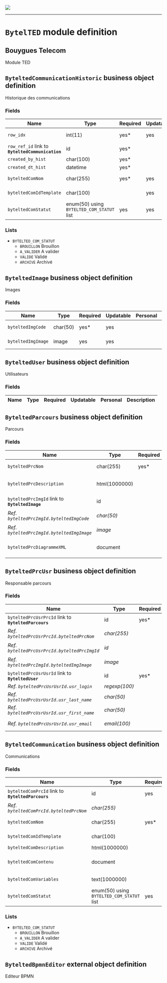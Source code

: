 <!--
 ___ _            _ _    _ _    __
/ __(_)_ __  _ __| (_)__(_) |_ /_/
\__ \ | '  \| '_ \ | / _| |  _/ -_)
|___/_|_|_|_| .__/_|_\__|_|\__\___|
            |_| 
-->
![](https://docs.simplicite.io//logos/logo250.png)
* * *

`BytelTED` module definition
============================

Bouygues Telecom
----------------

Module TED

`ByteltedCommunicationHistoric` business object definition
----------------------------------------------------------

Historique des communications

### Fields

| Name                                                         | Type                                     | Required | Updatable | Personal | Description                                                                      |
|--------------------------------------------------------------|------------------------------------------|----------|-----------|----------|----------------------------------------------------------------------------------|
| `row_idx`                                                    | int(11)                                  | yes*     | yes       |          | History record index                                                             |
| `row_ref_id` link to **`ByteltedCommunication`**             | id                                       | yes*     |           |          | Record row ID                                                                    |
| `created_by_hist`                                            | char(100)                                | yes*     |           |          | Created by                                                                       |
| `created_dt_hist`                                            | datetime                                 | yes*     |           |          | Created date                                                                     |
| `byteltedComNom`                                             | char(255)                                | yes*     | yes       |          | Nom de la communication                                                          |
| `byteltedComIdTemplate`                                      | char(100)                                |          | yes       |          | Identifiant template                                                             |
| `byteltedComStatut`                                          | enum(50) using `BYTELTED_COM_STATUT` list | yes      | yes       |          | Statut de la communication                                                       |

### Lists

* `BYTELTED_COM_STATUT`
    - `BROUILLON` Brouillon
    - `A_VALIDER` A valider
    - `VALIDE` Validé
    - `ARCHIVE` Archivé

`ByteltedImage` business object definition
------------------------------------------

Images

### Fields

| Name                                                         | Type                                     | Required | Updatable | Personal | Description                                                                      |
|--------------------------------------------------------------|------------------------------------------|----------|-----------|----------|----------------------------------------------------------------------------------|
| `byteltedImgCode`                                            | char(50)                                 | yes*     | yes       |          | Code image                                                                       |
| `byteltedImgImage`                                           | image                                    | yes      | yes       |          | Fichier image                                                                    |

`ByteltedUser` business object definition
-----------------------------------------

Utilisateurs

### Fields

| Name                                                         | Type                                     | Required | Updatable | Personal | Description                                                                      |
|--------------------------------------------------------------|------------------------------------------|----------|-----------|----------|----------------------------------------------------------------------------------|

`ByteltedParcours` business object definition
---------------------------------------------

Parcours

### Fields

| Name                                                         | Type                                     | Required | Updatable | Personal | Description                                                                      |
|--------------------------------------------------------------|------------------------------------------|----------|-----------|----------|----------------------------------------------------------------------------------|
| `byteltedPrcNom`                                             | char(255)                                | yes*     | yes       |          | Nom du parcours                                                                  |
| `byteltedPrcDescription`                                     | html(1000000)                            |          | yes       |          | Description du parcours                                                          |
| `byteltedPrcImgId` link to **`ByteltedImage`**               | id                                       |          | yes       |          | Image du parcours                                                                |
| _Ref. `byteltedPrcImgId.byteltedImgCode`_                    | _char(50)_                               |          |           |          | _Code image_                                                                     |
| _Ref. `byteltedPrcImgId.byteltedImgImage`_                   | _image_                                  |          |           |          | _Fichier image_                                                                  |
| `byteltedPrcDiagrammeXML`                                    | document                                 |          | yes       |          | Fichier BPMN du diagramme                                                        |

`ByteltedPrcUsr` business object definition
-------------------------------------------

Responsable parcours

### Fields

| Name                                                         | Type                                     | Required | Updatable | Personal | Description                                                                      |
|--------------------------------------------------------------|------------------------------------------|----------|-----------|----------|----------------------------------------------------------------------------------|
| `byteltedPrcUsrPrcId` link to **`ByteltedParcours`**         | id                                       | yes*     | yes       |          | Parcours                                                                         |
| _Ref. `byteltedPrcUsrPrcId.byteltedPrcNom`_                  | _char(255)_                              |          |           |          | _Nom du parcours_                                                                |
| _Ref. `byteltedPrcUsrPrcId.byteltedPrcImgId`_                | _id_                                     |          |           |          | _Image du parcours_                                                              |
| _Ref. `byteltedPrcImgId.byteltedImgImage`_                   | _image_                                  |          |           |          | _Fichier image_                                                                  |
| `byteltedPrcUsrUsrId` link to **`ByteltedUser`**             | id                                       | yes*     | yes       |          | Utilisateur                                                                      |
| _Ref. `byteltedPrcUsrUsrId.usr_login`_                       | _regexp(100)_                            |          |           | yes      | _Login_                                                                          |
| _Ref. `byteltedPrcUsrUsrId.usr_last_name`_                   | _char(50)_                               |          |           | yes      | _Last name_                                                                      |
| _Ref. `byteltedPrcUsrUsrId.usr_first_name`_                  | _char(50)_                               |          |           | yes      | _First name_                                                                     |
| _Ref. `byteltedPrcUsrUsrId.usr_email`_                       | _email(100)_                             |          |           | yes      | _Email address_                                                                  |

`ByteltedCommunication` business object definition
--------------------------------------------------

Communications

### Fields

| Name                                                         | Type                                     | Required | Updatable | Personal | Description                                                                      |
|--------------------------------------------------------------|------------------------------------------|----------|-----------|----------|----------------------------------------------------------------------------------|
| `byteltedComPrcId` link to **`ByteltedParcours`**            | id                                       | yes      | yes       |          | Parcours de la communication                                                     |
| _Ref. `byteltedComPrcId.byteltedPrcNom`_                     | _char(255)_                              |          |           |          | _Nom du parcours_                                                                |
| `byteltedComNom`                                             | char(255)                                | yes*     | yes       |          | Nom de la communication                                                          |
| `byteltedComIdTemplate`                                      | char(100)                                |          | yes       |          | Identifiant template                                                             |
| `byteltedComDescription`                                     | html(1000000)                            |          | yes       |          | Description                                                                      |
| `byteltedComContenu`                                         | document                                 |          | yes       |          | Fichier du contenu de la communication                                           |
| `byteltedComVariables`                                       | text(1000000)                            |          | yes       |          | Variables du contenu                                                             |
| `byteltedComStatut`                                          | enum(50) using `BYTELTED_COM_STATUT` list | yes      | yes       |          | Statut de la communication                                                       |

### Lists

* `BYTELTED_COM_STATUT`
    - `BROUILLON` Brouillon
    - `A_VALIDER` A valider
    - `VALIDE` Validé
    - `ARCHIVE` Archivé

`ByteltedBpmnEditor` external object definition
-----------------------------------------------

Editeur BPMN


